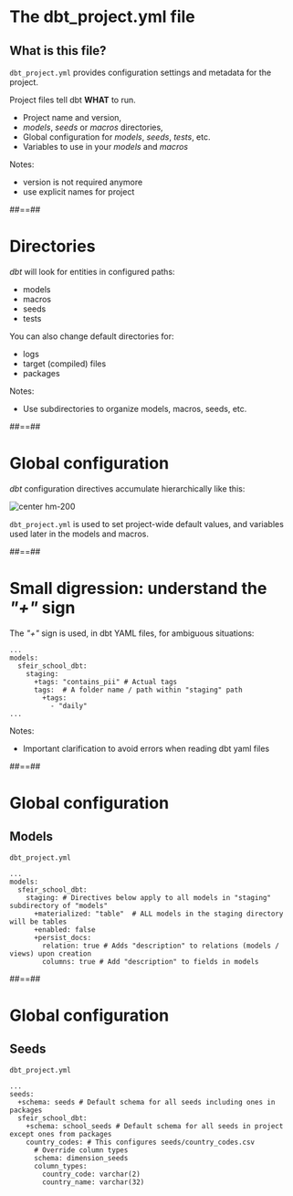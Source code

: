 <!-- .slide -->
# The dbt_project.yml file

## What is this file?

`dbt_project.yml` provides configuration settings and metadata for the project.

Project files tell dbt **WHAT** to run.

* Project name and version,
* _models_, _seeds_ or _macros_ directories,
* Global configuration for _models_, _seeds_, _tests_, etc.
* Variables to use in your _models_ and _macros_

Notes:
- version is not required anymore
- use explicit names for project

##==##
# Directories

_dbt_ will look for entities in configured paths:

* models
* macros
* seeds
* tests

You can also change default directories for:

* logs
* target (compiled) files
* packages

Notes:
- Use subdirectories to organize models, macros, seeds, etc.

##==##
# Global configuration

_dbt_ configuration directives accumulate hierarchically like this:

![center hm-200](./assets/images/docs/markdown/20-project-structure/dbt_configuration_directives.svg)

`dbt_project.yml` is used to set project-wide default values, and variables used later in the models and macros.

##==##
<!-- .slide: class="center with-code"-->
# Small digression: understand the _"+"_ sign 

The _"+"_ sign is used, in dbt YAML files, for ambiguous situations:

```yaml[]
...
models:
  sfeir_school_dbt:
    staging:
      +tags: "contains_pii" # Actual tags
      tags:  # A folder name / path within "staging" path
        +tags:
          - "daily"
...
```

Notes:
- Important clarification to avoid errors when reading dbt yaml files

##==##
<!-- .slide: class="with-code"-->
# Global configuration

## Models

`dbt_project.yml`
```yaml[]
...
models:
  sfeir_school_dbt:
    staging: # Directives below apply to all models in "staging" subdirectory of "models"
      +materialized: "table"  # ALL models in the staging directory will be tables
      +enabled: false
      +persist_docs:
        relation: true # Adds "description" to relations (models / views) upon creation
        columns: true # Add "description" to fields in models
```

##==##
<!-- .slide: class="with-code"-->
# Global configuration

## Seeds

`dbt_project.yml`
```yaml[]
...
seeds:
  +schema: seeds # Default schema for all seeds including ones in packages
  sfeir_school_dbt:
    +schema: school_seeds # Default schema for all seeds in project except ones from packages
    country_codes: # This configures seeds/country_codes.csv
      # Override column types
      schema: dimension_seeds
      column_types:
        country_code: varchar(2)
        country_name: varchar(32)
```
